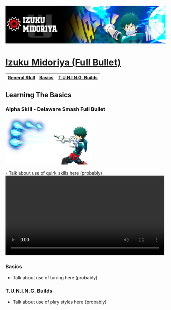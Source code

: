 <p align="center">
    <img src="https://raw.githubusercontent.com/HydrosPlays/ultrarumbleguide/refs/heads/main/images/101.jpg" /><br/>
</p>

# [Izuku Midoriya (Full Bullet)](https://ultrarumble.com/character/1#Variant-1)

| [General Skill](#general-skill) | [Basics](#basics) | [T.U.N.I.N.G. Builds](#tuning-builds) |
|-------------------------------|------------------|-----------------------------|

## Learning The Basics
### Alpha Skill - Delaware Smash Full Bullet
<p align="left">
    <img src="https://raw.githubusercontent.com/HydrosPlays/ultrarumbleguide/refs/heads/main/images/101a.png" /><br/>
</p>
- Talk about use of quirk skills here (probably)
<video src="101a-vid.mp4" controls width="500">
  Your browser does not support the video tag.
</video>

  
### Basics 
- Talk about use of tuning here (probably)

### T.U.N.I.N.G. Builds
- Talk about use of play styles here (probably)
